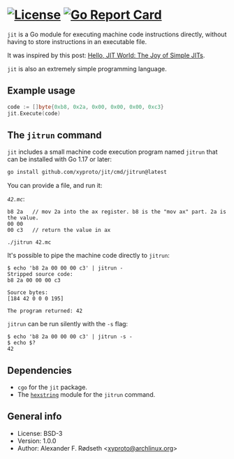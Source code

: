 # [![License](https://img.shields.io/badge/license-MIT-green.svg?style=flat)](https://raw.githubusercontent.com/xyproto/jit/master/LICENSE) [![Go Report Card](https://goreportcard.com/badge/github.com/xyproto/jit)](https://goreportcard.com/report/github.com/xyproto/jit)

`jit` is a Go module for executing machine code instructions directly, without having to store instructions in an executable file.

It was inspired by this post: [Hello, JIT World: The Joy of Simple JITs](http://blog.reverberate.org/2012/12/hello-jit-world-joy-of-simple-jits.html).

`jit` is also an extremely simple programming language.

## Example usage

```go
code := []byte{0xb8, 0x2a, 0x00, 0x00, 0x00, 0xc3}
jit.Execute(code)
```

## The `jitrun` command

`jit` includes a small machine code execution program named `jitrun` that can be installed with Go 1.17 or later:

```bash
go install github.com/xyproto/jit/cmd/jitrun@latest
```

You can provide a file, and run it:

*`42.mc`*:

```
b8 2a   // mov 2a into the ax register. b8 is the "mov ax" part. 2a is the value.
00 00
00 c3   // return the value in ax
```

    ./jitrun 42.mc

It's possible to pipe the machine code directly to `jitrun`:

    $ echo 'b8 2a 00 00 00 c3' | jitrun -
    Stripped source code:
    b8 2a 00 00 00 c3

    Source bytes:
    [184 42 0 0 0 195]

    The program returned: 42

`jitrun` can be run silently with the `-s` flag:

    $ echo 'b8 2a 00 00 00 c3' | jitrun -s -
    $ echo $?
    42

## Dependencies

* `cgo` for the `jit` package.
* The [`hexstring`](https://github.com/xyproto/hexstring) module for the `jitrun` command.

## General info

* License: BSD-3
* Version: 1.0.0
* Author: Alexander F. Rødseth &lt;xyproto@archlinux.org&gt;
